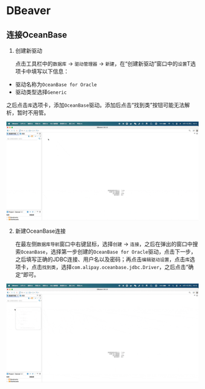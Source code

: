 <!-- omit from toc -->
# DBeaver

## 连接OceanBase

1. 创建新驱动

    点击工具栏中的`数据库` -> `驱动管理器` -> `新建`，在“创建新驱动”窗口中的`设置`T选项卡中填写以下信息：

- 驱动名称为`OceanBase for Oracle`
- 驱动类型选择`Generic`

之后点击`库`选项卡，添加`OceanBase`驱动。添加后点击“找到类”按钮可能无法解析，暂时不用管。

![](images/dbeaver/new_driver1.gif)

2. 新建OceanBase连接

    在最左侧`数据库导航`窗口中右键鼠标，选择`创建` -> `连接`，之后在弹出的窗口中搜索`OceanBase`，选择第一步创建的`OceanBase for Oracle`驱动，点击下一步，之后填写正确的JDBC连接、用户名以及密码；再点击`编辑驱动设置`，点击`库`选项卡，点击`找到类`，选择`com.alipay.oceanbase.jdbc.Driver`，之后点击“确定“即可。


![](images/dbeaver/new_driver2.gif)